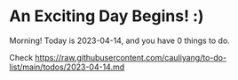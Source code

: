 # An Exciting Day Begins! :)

Morning! Today is 2023-04-14, and you have 0 things to do.

Check https://raw.githubusercontent.com/cauliyang/to-do-list/main/todos/2023-04-14.md